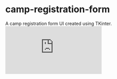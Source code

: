 # camp-registration-form
A camp registration form UI created using TKinter.  
![UI Demo](https://github.com/helenxiia/camp-registration-form/blob/main/main.py?raw=true)  
